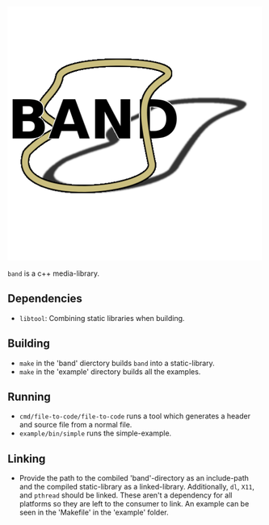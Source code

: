 ![band](doc/band.png)

`band` is a c++ media-library.

## Dependencies

* `libtool`: Combining static libraries when building.

## Building

* `make` in the 'band' dierctory builds `band` into a static-library.
* `make` in the 'example' directory builds all the examples.

## Running

* `cmd/file-to-code/file-to-code` runs a tool which generates a header and
  source file from a normal file.
* `example/bin/simple` runs the simple-example.

## Linking

* Provide the path to the combiled 'band'-directory as an include-path and the
  compiled static-library as a linked-library. Additionally, `dl`, `X11`, and
  `pthread` should be linked. These aren't a dependency for all platforms so
  they are left to the consumer to link. An example can be seen in the
  'Makefile' in the 'example' folder.
